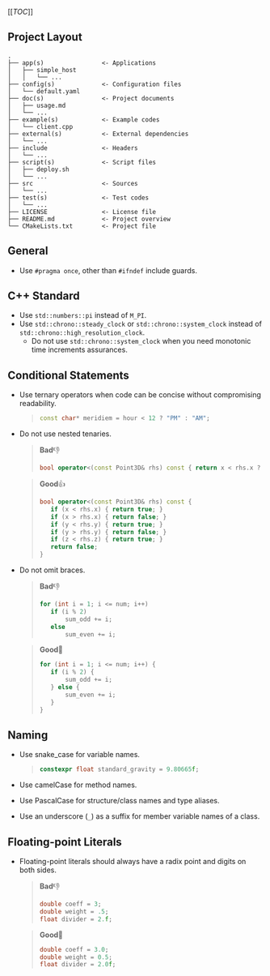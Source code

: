 [[_TOC_]]

## Project Layout
<!-- prettier-ignore-start -->
    .
    ├── app(s)                <- Applications
    │   ├── simple_host
    │   │   └── ...
    ├── config(s)             <- Configuration files
    │   └── default.yaml
    ├── doc(s)                <- Project documents
    │   ├── usage.md
    │   └── ...
    ├── example(s)            <- Example codes
    │   └── client.cpp
    ├── external(s)           <- External dependencies
    │   └── ...
    ├── include               <- Headers
    │   └── ...
    ├── script(s)             <- Script files
    │   ├── deploy.sh
    │   └── ...
    ├── src                   <- Sources
    │   └── ...
    ├── test(s)               <- Test codes
    │   └── ...
    ├── LICENSE               <- License file
    ├── README.md             <- Project overview
    └── CMakeLists.txt        <- Project file
<!-- prettier-ignore-end -->

## General
- Use `#pragma once`, other than `#ifndef` include guards.

## C++ Standard
- Use `std::numbers::pi` instead of `M_PI`.
- Use `std::chrono::steady_clock` or `std::chrono::system_clock` instead of `std::chrono::high_resolution_clock`.
  - Do not use `std::chrono::system_clock` when you need monotonic time increments assurances.

## Conditional Statements
- Use ternary operators when code can be concise without compromising readability.

  >```c++
  >const char* meridiem = hour < 12 ? "PM" : "AM";
  >```

- Do not use nested tenaries.

  >**Bad**👎
  >```c++
  >bool operator<(const Point3D& rhs) const { return x < rhs.x ? true : (x == rhs.x ? (y < rhs.y ? true : (y == rhs.y ? z < rhs.z : false)) : false); }
  >```

  >**Good**👍
  >```c++
  >bool operator<(const Point3D& rhs) const {
  >    if (x < rhs.x) { return true; }
  >    if (x > rhs.x) { return false; }
  >    if (y < rhs.y) { return true; }
  >    if (y > rhs.y) { return false; }
  >    if (z < rhs.z) { return true; }
  >    return false;
  >}
  >```

- Do not omit braces.

  >**Bad**👎
  >```c++
  >for (int i = 1; i <= num; i++)
  >    if (i % 2)
  >        sum_odd += i;
  >    else
  >        sum_even += i;
  >```

  >**Good**👏
  >```c++
  >for (int i = 1; i <= num; i++) {
  >    if (i % 2) {
  >        sum_odd += i;
  >    } else {
  >        sum_even += i;
  >    }
  >}
  >```

## Naming
- Use snake_case for variable names.
  >```c++
  >constexpr float standard_gravity = 9.80665f;

- Use camelCase for method names.
- Use PascalCase for structure/class names and type aliases.
- Use an underscore (`_`) as a suffix for member variable names of a class.

## Floating-point Literals

- Floating-point literals should always have a radix point and digits on both sides.

  >**Bad**👎
  >```c++
  >double coeff = 3;
  >double weight = .5;
  >float divider = 2.f;
  >```

  >**Good**👏
  >```c++
  >double coeff = 3.0;
  >double weight = 0.5;
  >float divider = 2.0f;
  >```


